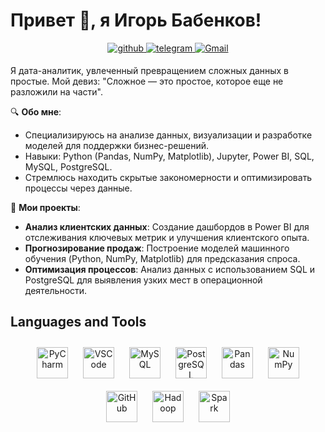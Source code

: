 # Привет 👋, я Игорь Бабенков!

<div align="center">  
<a href="https://github.com/Geewh1z-code" target="_blank">
<img src=https://img.shields.io/badge/github-%2324292e.svg?&style=for-the-badge&logo=github&logoColor=white alt=github style="margin-bottom: 5px;" />
</a>
<a href="https://t.me/gee_wh1z" target="_blank">
<img src=https://img.shields.io/badge/Telegram-2CA5E0?style=for-the-badge&logo=telegram&logoColor=white alt=telegram style="margin-bottom: 5px;" />
</a>
<a href="https://mail.google.com/mail/?view=cm&fs=1&to=permanent176@gmail.com" target="_blank">
<img src="https://img.shields.io/badge/Gmail-D14836?style=for-the-badge&logo=gmail&logoColor=white" alt="Gmail" style="margin-bottom: 5px;" />
</a>
</div>

Я дата-аналитик, увлеченный превращением сложных данных в простые. Мой девиз: "Сложное — это простое, которое еще не разложили на части".

🔍 **Обо мне**:  
- Специализируюсь на анализе данных, визуализации и разработке моделей для поддержки бизнес-решений.  
- Навыки: Python (Pandas, NumPy, Matplotlib), Jupyter, Power BI, SQL, MySQL, PostgreSQL.  
- Стремлюсь находить скрытые закономерности и оптимизировать процессы через данные.  

🚀 **Мои проекты**:  
- **Анализ клиентских данных**: Создание дашбордов в Power BI для отслеживания ключевых метрик и улучшения клиентского опыта.  
- **Прогнозирование продаж**: Построение моделей машинного обучения (Python, NumPy, Matplotlib) для предсказания спроса.  
- **Оптимизация процессов**: Анализ данных с использованием SQL и PostgreSQL для выявления узких мест в операционной деятельности.  

## Languages and Tools

<div align="center">  
<a href="https://www.jetbrains.com/pycharm/" target="_blank"><img style="margin: 10px" src="https://resources.jetbrains.com/storage/products/pycharm/img/meta/pycharm_logo_300x300.png" alt="PyCharm" height="50" /></a>  
<a href="https://code.visualstudio.com/" target="_blank"><img style="margin: 10px" src="https://code.visualstudio.com/assets/images/code-stable.png" alt="VSCode" height="50" /></a>
<a href="https://www.mysql.com/" target="_blank"><img style="margin: 10px" src="https://profilinator.rishav.dev/skills-assets/mysql-original-wordmark.svg" alt="MySQL" height="50" /></a>  
<a href="https://www.postgresql.org/" target="_blank"><img style="margin: 10px" src="https://profilinator.rishav.dev/skills-assets/postgresql-original-wordmark.svg" alt="PostgreSQL" height="50" /></a>  
<a href="https://pandas.pydata.org/" target="_blank"><img style="margin: 10px" src="https://pandas.pydata.org/static/img/pandas_mark.svg" alt="Pandas" height="50" /></a>  
<a href="https://numpy.org/" target="_blank"><img style="margin: 10px" src="https://numpy.org/images/logo.svg" alt="NumPy" height="50" /></a>  
<a href="https://github.com/" target="_blank"><img style="margin: 10px" src="https://github.githubassets.com/images/modules/logos_page/GitHub-Mark.png" alt="GitHub" height="50" /></a>
<a href="https://hadoop.apache.org/" target="_blank"><img style="margin: 10px" src="https://hadoop.apache.org/hadoop-logo.jpg" alt="Hadoop" height="50" /></a>  
<a href="https://spark.apache.org/" target="_blank"><img style="margin: 10px" src="https://spark.apache.org/images/spark-logo-trademark.png" alt="Spark" height="50" /></a>  
</div>
<br/>
<br/>
